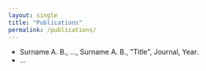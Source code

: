 ```yaml
---
layout: single
title: "Publications"
permalink: /publications/
---
```


- Surname A. B., ..., Surname A. B., "Title", Journal, Year.
- ...
